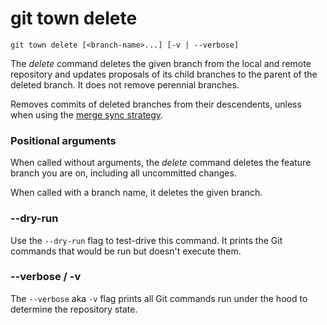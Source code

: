 # git town delete

```command-summary
git town delete [<branch-name>...] [-v | --verbose]
```

The _delete_ command deletes the given branch from the local and remote
repository and updates proposals of its child branches to the parent of the
deleted branch. It does not remove perennial branches.

Removes commits of deleted branches from their descendents, unless when using
the [merge sync strategy](../preferences/sync-feature-strategy.md#merge).

### Positional arguments

When called without arguments, the _delete_ command deletes the feature branch
you are on, including all uncommitted changes.

When called with a branch name, it deletes the given branch.

### --dry-run

Use the `--dry-run` flag to test-drive this command. It prints the Git commands
that would be run but doesn't execute them.

### --verbose / -v

The `--verbose` aka `-v` flag prints all Git commands run under the hood to
determine the repository state.
